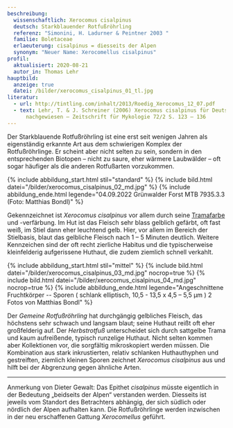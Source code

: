 ```yaml
---
beschreibung:
  wissenschaftlich: Xerocomus cisalpinus
  deutsch: Starkblauender Rotfußröhrling
  referenz: "Simonini, H. Ladurner & Peintner 2003 "
  familie: Boletaceae
  erlaeuterung: cisalpinus = diesseits der Alpen
  synonym: "Neuer Name: Xerocomellus cisalpinus"
profil:
  aktualisiert: 2020-08-21
  autor_in: Thomas Lehr
hauptbild:
  anzeige: true
  datei: /bilder/xerocomus_cisalpinus_01_tl.jpg
literatur:
  - url: http://tintling.com/inhalt/2013/Roedig_Xerocomus_12_07.pdf
  - text: Lehr, T. & J. Schreiner (2006) Xerocomus cisalpinus für Deutschland
      nachgewiesen – Zeitschrift für Mykologie 72/2 S. 123 – 136
---
```

Der Starkblauende Rotfußröhrling ist eine erst seit wenigen Jahren als eigenständig erkannte Art aus dem schwierigen Komplex der Rotfußröhrlinge. Er scheint aber nicht selten zu sein, sondern in den entsprechenden Biotopen – nicht zu saure, eher wärmere Laubwälder – oft sogar häufiger als die anderen Rotfußarten vorzukommen.

{% include abbildung_start.html stil="standard" %}
{% include bild.html datei="/bilder/xerocomus_cisalpinus_02_md.jpg" %}
{% include abbildung_ende.html legende="04.09.2022 Grünwalder Forst MTB 7935.3.3 (Foto: Matthias Bondl)" %}

Gekennzeichnet ist *Xerocomus cisalpinus* vor allem durch seine [Tramafarbe](Trama "Glossar") und -verfärbung. Im Hut ist das Fleisch sehr blass gelblich gefärbt, oft fast weiß, im Stiel dann eher leuchtend gelb. Hier, vor allem im Bereich der Stielbasis, blaut das gelbliche Fleisch nach 1 – 5 Minuten deutlich. Weitere Kennzeichen sind der oft recht zierliche Habitus und die typischerweise kleinfelderig aufgerissene Huthaut, die zudem ziemlich schnell verkahlt.

{% include abbildung_start.html stil="mittel" %}
{% include bild.html datei="/bilder/xerocomus_cisalpinus_03_md.jpg" nocrop=true %}
{% include bild.html datei="/bilder/xerocomus_cisalpinus_04_md.jpg" nocrop=true %}
{% include abbildung_ende.html legende="Angeschnittene Fruchtkörper  --  Sporen ( schlank elliptisch, 10,5 - 13,5 x 4,5 – 5,5 µm ) 2 Fotos von Matthias Bondl" %}

Der *Gemeine Rotfußröhrling* hat durchgängig gelbliches Fleisch, das höchstens sehr schwach und langsam blaut; seine Huthaut reißt oft eher großfelderig auf. Der *Herbstrotfuß* unterscheidet sich durch sattgelbe Trama und kaum aufreißende, typisch runzelige Huthaut. Nicht selten kommen aber Kollektionen vor, die sorgfältig mikroskopiert werden müssen. Die Kombination aus stark inkrustierten, relativ schlanken Huthauthyphen und gestreiften, ziemlich kleinen Sporen zeichnet *Xerocomus cisalpinus* aus und hilft bei der Abgrenzung gegen ähnliche Arten.

- - -

Anmerkung von Dieter Gewalt: Das Epithet *cisalpinus* müsste eigentlich in der Bedeutung „beidseits der Alpen“ verstanden werden. Diesseits ist jeweils vom Standort des Betrachters abhängig, der sich südlich oder nördlich der Alpen aufhalten kann. Die Rotfußröhrlinge werden inzwischen in der neu erschaffenen Gattung *Xerocomellus* geführt.